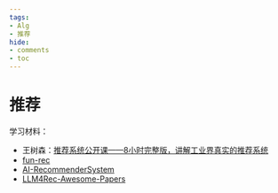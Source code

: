 ```yaml
---
tags:
- Alg
- 推荐
hide:
- comments
- toc
---
```


# 推荐

学习材料：

- 王树森：[推荐系统公开课——8小时完整版，讲解工业界真实的推荐系统](https://www.bilibili.com/video/BV1HZ421U77y)
- [fun-rec](https://datawhalechina.github.io/fun-rec/#/)
- [AI-RecommenderSystem](https://github.com/zhongqiangwu960812/AI-RecommenderSystem)
- [LLM4Rec-Awesome-Papers](https://github.com/WLiK/LLM4Rec-Awesome-Papers)
